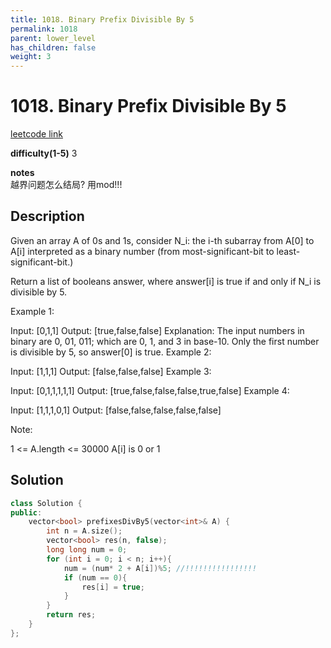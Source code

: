 ```yaml
---
title: 1018. Binary Prefix Divisible By 5
permalink: 1018
parent: lower_level
has_children: false
weight: 3
---
```

# 1018. Binary Prefix Divisible By 5
[leetcode link](https://leetcode.com/problems/binary-prefix-divisible-by-5/)

**difficulty(1-5)** 
3

**notes**   
越界问题怎么结局? 用mod!!!

## Description
Given an array A of 0s and 1s, consider N_i: the i-th subarray from A[0] to A[i] interpreted as a binary number (from most-significant-bit to least-significant-bit.)

Return a list of booleans answer, where answer[i] is true if and only if N_i is divisible by 5.

Example 1:

Input: [0,1,1]
Output: [true,false,false]
Explanation: 
The input numbers in binary are 0, 01, 011; which are 0, 1, and 3 in base-10.  Only the first number is divisible by 5, so answer[0] is true.
Example 2:

Input: [1,1,1]
Output: [false,false,false]
Example 3:

Input: [0,1,1,1,1,1]
Output: [true,false,false,false,true,false]
Example 4:

Input: [1,1,1,0,1]
Output: [false,false,false,false,false]
 

Note:

1 <= A.length <= 30000
A[i] is 0 or 1


## Solution
```c++
class Solution {
public:
    vector<bool> prefixesDivBy5(vector<int>& A) {
        int n = A.size();
        vector<bool> res(n, false);
        long long num = 0;
        for (int i = 0; i < n; i++){
            num = (num* 2 + A[i])%5; //!!!!!!!!!!!!!!!!
            if (num == 0){
                res[i] = true;
            }
        }
        return res;
    }
};
```


